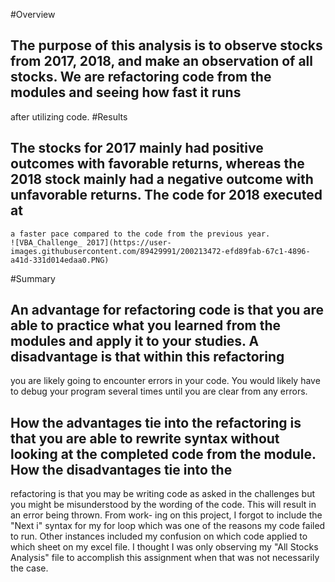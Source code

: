 #Overview
## The purpose of this analysis is to observe stocks from 2017, 2018, and make an observation of all stocks. We are refactoring code from the modules and seeing how fast it runs
after utilizing code.
#Results
## The stocks for 2017 mainly had positive outcomes with favorable returns, whereas the 2018 stock mainly had a negative outcome with unfavorable returns. The code for 2018 executed at 
    a faster pace compared to the code from the previous year.
    ![VBA_Challenge_ 2017](https://user-images.githubusercontent.com/89429991/200213472-efd89fab-67c1-4896-a41d-331d014edaa0.PNG)

#Summary
## An advantage for refactoring code is that you are able to practice what you learned from the modules and apply it to your studies. A disadvantage is that within this refactoring
you are likely going to encounter errors in your code. You would likely have to debug your program several times until you are clear from any errors.
## How the advantages tie into the refactoring is that you are able to rewrite syntax without looking at the completed code from the module. How the disadvantages tie into the
refactoring is that you may be writing code as asked in the challenges but you might be misunderstood by the wording of the code. This will result in an error being thrown. From work-
ing on this project, I forgot to include the "Next i" syntax for my for loop which was one of the reasons my code failed to run. Other instances included my confusion on which 
code applied to which sheet on my excel file. I thought I was only observing my "All Stocks Analysis" file to accomplish this assignment when that was not necessarily the case.

